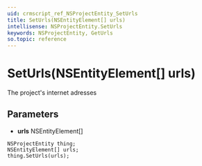 ```yaml
---
uid: crmscript_ref_NSProjectEntity_SetUrls
title: SetUrls(NSEntityElement[] urls)
intellisense: NSProjectEntity.SetUrls
keywords: NSProjectEntity, GetUrls
so.topic: reference
---
```


# SetUrls(NSEntityElement[] urls)

The project's internet adresses

## Parameters

* **urls** NSEntityElement[]

```crmscript
NSProjectEntity thing;
NSEntityElement[] urls;
thing.SetUrls(urls);
```

